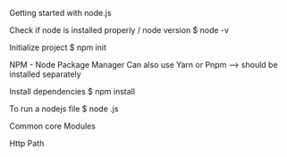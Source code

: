 Getting started with node.js

Check if node is installed properly / node version
$ node -v

Initialize project
$ npm init

NPM - Node Package Manager
Can also use Yarn or Pnpm --> should be installed separately

Install dependencies
$ npm install <package-name>

To run a nodejs file
$ node <file-name>.js

Common core Modules

Http
Path
